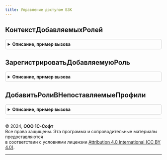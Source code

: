 ```yaml
---
title: Управление доступом БЗК
---
```



## КонтекстДобавляемыхРолей
<details style="margin: 1em 0; padding: 0.5em; border: 1px solid #ccc; border-radius: 6px;">

<summary style="font-weight: bold; cursor: pointer;">Описание, пример вызова</summary>

```bsl

// Конструктор 1го параметра для процедур ЗарегистрироватьДобавляемуюРоль и ДобавитьРолиВНепоставляемыеПрофили.
//
// Параметры:
//   ИмяОбработчикаОбновления - Строка - Имя обработчика обновления, в котором добавляются роли.
//
// Возвращаемое значение:
//   Структура - Содержит таблицу для использования в параметрах процедуры ДобавитьРолиВНепоставляемыеПрофили.
//
Функция КонтекстДобавляемыхРолей(ИмяОбработчикаОбновления) Экспорт
```

Пример вызова
```bsl
Результат = УправлениеДоступомБЗК.КонтекстДобавляемыхРолей(ИмяОбработчикаОбновления) 
```
</details>

## ЗарегистрироватьДобавляемуюРоль
<details style="margin: 1em 0; padding: 0.5em; border: 1px solid #ccc; border-radius: 6px;">

<summary style="font-weight: bold; cursor: pointer;">Описание, пример вызова</summary>

```bsl

// Добавляет запись о добавляемой роли в структуру, используемую в первом параметре процедуры ДобавитьРолиВНепоставляемыеПрофили.
//
// Параметры:
//   КонтекстДобавляемыхРолей - Структура - Контекст добавляемых ролей. Создается при помощи функции КонтекстДобавляемыхРолей.
//   ИмяРолиДляПоискаПрофиля - Строка - Имя роли для поиска профилей групп доступа, в которые требуется добавить
//                                      указанную роль.
//   ИмяРолиДобавляемойВПрофиль - Строка - Имя роли, которую требуется добавить в найденный профиль.
//
Процедура ЗарегистрироватьДобавляемуюРоль(КонтекстДобавляемыхРолей, ИмяРолиДляПоискаПрофиля, ИмяРолиДобавляемойВПрофиль) Экспорт
```

Пример вызова
```bsl
УправлениеДоступомБЗК.ЗарегистрироватьДобавляемуюРоль(КонтекстДобавляемыхРолей, ИмяРолиДляПоискаПрофиля, ИмяРолиДобавляемойВПрофиль) 
```
</details>

## ДобавитьРолиВНепоставляемыеПрофили
<details style="margin: 1em 0; padding: 0.5em; border: 1px solid #ccc; border-radius: 6px;">

<summary style="font-weight: bold; cursor: pointer;">Описание, пример вызова</summary>

```bsl

// Находит пользовательские профили, в которых используется роль из колонки РольДляПоискаПрофиля
// и добавляет в них роль из колонки РольДобавляемаяВПрофиль. Предназначена для вызова из обработчика обновления.
//
// Параметры:
//   КонтекстДобавляемыхРолей - Структура - Контекст добавляемых ролей.
//       Создается при помощи функции КонтекстДобавляемыхРолей,
//       Наполняется при помощи процедуры ЗарегистрироватьДобавляемуюРоль.
//
Процедура ДобавитьРолиВНепоставляемыеПрофили(КонтекстДобавляемыхРолей) Экспорт
```

Пример вызова
```bsl
УправлениеДоступомБЗК.ДобавитьРолиВНепоставляемыеПрофили(КонтекстДобавляемыхРолей) 
```
</details>

---

© 2024, **ООО 1С-Софт**  
Все права защищены. Эта программа и сопроводительные материалы предоставляются  
в соответствии с условиями лицензии [Attribution 4.0 International (CC BY 4.0)](https://creativecommons.org/licenses/by/4.0/legalcode).

---
